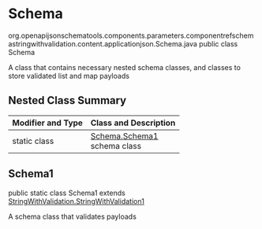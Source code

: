 # Schema
org.openapijsonschematools.components.parameters.componentrefschemastringwithvalidation.content.applicationjson.Schema.java
public class Schema

A class that contains necessary nested schema classes, and classes to store validated list and map payloads

## Nested Class Summary
| Modifier and Type | Class and Description |
| ----------------- | ---------------------- |
| static class | [Schema.Schema1](#schema1)<br> schema class |

## Schema1
public static class Schema1
extends [StringWithValidation.StringWithValidation1](../../../../../components/schemas/StringWithValidation.md#stringwithvalidation1)

A schema class that validates payloads
